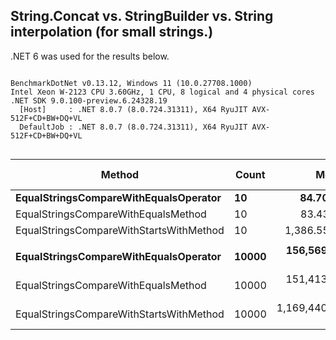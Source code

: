 ## String.Concat vs. StringBuilder vs. String interpolation (for small strings.)

.NET 6 was used for the results below.



```

BenchmarkDotNet v0.13.12, Windows 11 (10.0.27708.1000)
Intel Xeon W-2123 CPU 3.60GHz, 1 CPU, 8 logical and 4 physical cores
.NET SDK 9.0.100-preview.6.24328.19
  [Host]     : .NET 8.0.7 (8.0.724.31311), X64 RyuJIT AVX-512F+CD+BW+DQ+VL
  DefaultJob : .NET 8.0.7 (8.0.724.31311), X64 RyuJIT AVX-512F+CD+BW+DQ+VL


```
| Method                                  | Count | Mean            | Error        | StdDev       | Ratio | RatioSD | Allocated | Alloc Ratio |
|---------------------------------------- |------ |----------------:|-------------:|-------------:|------:|--------:|----------:|------------:|
| **EqualStringsCompareWithEqualsOperator**   | **10**    |        **84.70 ns** |     **1.514 ns** |     **1.417 ns** |  **1.00** |    **0.00** |         **-** |          **NA** |
| EqualStringsCompareWithEqualsMethod     | 10    |        83.43 ns |     1.712 ns |     3.172 ns |  1.02 |    0.05 |         - |          NA |
| EqualStringsCompareWithStartsWithMethod | 10    |     1,386.55 ns |    14.848 ns |    13.889 ns | 16.38 |    0.38 |         - |          NA |
|                                         |       |                 |              |              |       |         |           |             |
| **EqualStringsCompareWithEqualsOperator**   | **10000** |   **156,569.08 ns** | **3,088.748 ns** | **3,793.260 ns** |  **1.00** |    **0.00** |         **-** |          **NA** |
| EqualStringsCompareWithEqualsMethod     | 10000 |   151,413.36 ns | 3,008.800 ns | 2,814.433 ns |  0.96 |    0.03 |         - |          NA |
| EqualStringsCompareWithStartsWithMethod | 10000 | 1,169,440.37 ns | 9,434.047 ns | 8,363.037 ns |  7.44 |    0.17 |       1 B |          NA |
